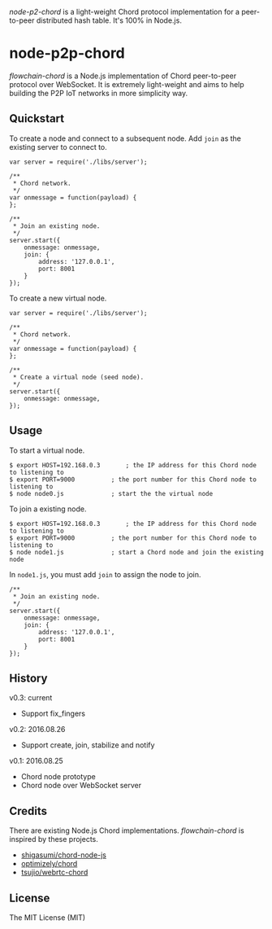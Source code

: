 *node-p2-chord* is a light-weight Chord protocol implementation for a peer-to-peer distributed hash table. It's 100% in Node.js.

# node-p2p-chord

*flowchain-chord* is a Node.js implementation of Chord peer-to-peer protocol over WebSocket. It is extremely light-weight and aims to help building the P2P IoT networks in more simplicity way.

## Quickstart

To create a node and connect to a subsequent node. Add ```join``` as the existing server to connect to.

```
var server = require('./libs/server');

/**
 * Chord network.
 */
var onmessage = function(payload) {
};

/**
 * Join an existing node.
 */
server.start({
	onmessage: onmessage,
	join: { 
		address: '127.0.0.1', 
		port: 8001
	}	
});
```

To create a new virtual node.

```
var server = require('./libs/server');

/**
 * Chord network.
 */
var onmessage = function(payload) {
};

/**
 * Create a virtual node (seed node).
 */
server.start({
	onmessage: onmessage,
});
```

## Usage

To start a virtual node.

```
$ export HOST=192.168.0.3		; the IP address for this Chord node to listening to
$ export PORT=9000			; the port number for this Chord node to listening to
$ node node0.js				; start the the virtual node
```

To join a existing node.

```
$ export HOST=192.168.0.3		; the IP address for this Chord node to listening to
$ export PORT=9000			; the port number for this Chord node to listening to
$ node node1.js				; start a Chord node and join the existing node
```

In ```node1.js```, you must add ```join``` to assign the node to join.

```
/**
 * Join an existing node.
 */
server.start({
	onmessage: onmessage,
	join: { 
		address: '127.0.0.1', 
		port: 8001
	}	
});
```


## History

v0.3: current
 * Support fix_fingers

v0.2: 2016.08.26
 * Support create, join, stabilize and notify

v0.1: 2016.08.25
 * Chord node prototype
 * Chord node over WebSocket server

## Credits

There are existing Node.js Chord implementations. *flowchain-chord* is inspired by these projects.

* [shigasumi/chord-node-js](https://github.com/shigasumi/chord-node-js)
* [optimizely/chord](https://github.com/optimizely/chord)
* [tsujio/webrtc-chord](https://github.com/tsujio/webrtc-chord)

## License

The MIT License (MIT)
